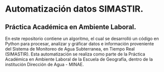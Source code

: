 # Automatización datos SIMASTIR.
## Práctica Académica en Ambiente Laboral.

En este repositorio contiene un algoritmo, el cual se desarrolló un código en Python para procesar, analizar y gráficar datos e información proveniente del Sistema de Monitoreo de Agua Subterranea, en Tiempo Real (SIMASTIR). Esta automatización se realiza como parte de la Práctica Académica en Ambiente Laboral de la Escuela de Geografía, dentro de la institución Dirección de Agua - MINAE.
